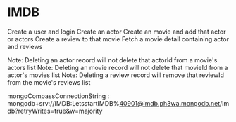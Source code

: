 # IMDB
Create a user and login
Create an actor
Create an movie and add that actor or actors
Create a review to that movie
Fetch a movie detail containing actor and reviews

Note: Deleting an actor record will not delete that actorId from a movie's actors list
Note: Deleting an movie record will not delete that movieId from a actor's movies list
Note: Deleting a review record will remove that reviewId from the movie's reviews list 

mongoCompassConnectionString : mongodb+srv://IMDB:LetsstartIMDB%40901@imdb.ph3wa.mongodb.net/imdb?retryWrites=true&w=majority
